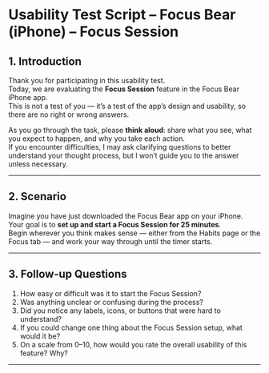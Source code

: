 # Usability Test Script – Focus Bear (iPhone) – Focus Session

## 1. Introduction
Thank you for participating in this usability test.  
Today, we are evaluating the **Focus Session** feature in the Focus Bear iPhone app.  
This is not a test of you — it’s a test of the app’s design and usability, so there are no right or wrong answers.  

As you go through the task, please **think aloud**: share what you see, what you expect to happen, and why you take each action.  
If you encounter difficulties, I may ask clarifying questions to better understand your thought process, but I won’t guide you to the answer unless necessary.  

---

## 2. Scenario
Imagine you have just downloaded the Focus Bear app on your iPhone.  
Your goal is to **set up and start a Focus Session for 25 minutes**.  
Begin wherever you think makes sense — either from the Habits page or the Focus tab — and work your way through until the timer starts.

---

## 3. Follow-up Questions
1. How easy or difficult was it to start the Focus Session?  
2. Was anything unclear or confusing during the process?  
3. Did you notice any labels, icons, or buttons that were hard to understand?  
4. If you could change one thing about the Focus Session setup, what would it be?  
5. On a scale from 0–10, how would you rate the overall usability of this feature? Why?  

---
